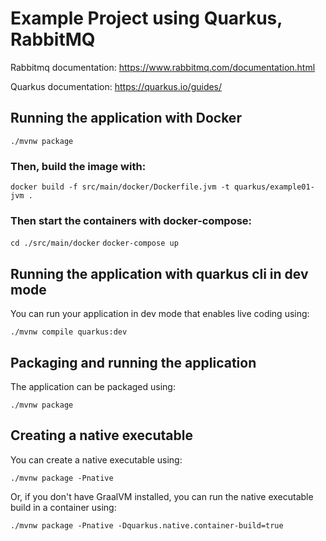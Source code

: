 # Example Project using Quarkus, RabbitMQ

Rabbitmq documentation:  https://www.rabbitmq.com/documentation.html

Quarkus documentation: https://quarkus.io/guides/

## Running the application with Docker

``` ./mvnw package ```

### Then, build the image with:

``` docker build -f src/main/docker/Dockerfile.jvm -t quarkus/example01-jvm . ```

### Then start the containers with docker-compose:

``` cd ./src/main/docker ```
``` docker-compose up ```

## Running the application with quarkus cli in dev mode

You can run your application in dev mode that enables live coding using:
```shell script
./mvnw compile quarkus:dev
```

## Packaging and running the application

The application can be packaged using:
```shell script
./mvnw package
```
## Creating a native executable

You can create a native executable using: 
```shell script
./mvnw package -Pnative
```

Or, if you don't have GraalVM installed, you can run the native executable build in a container using: 
```shell script
./mvnw package -Pnative -Dquarkus.native.container-build=true
```
